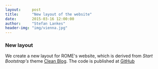 ```yaml
---
layout:     post
title:      "New layout of the website"
date:       2015-03-16 12:00:00
author:     "Stefan Lankes"
header-img: "img/vienna.jpg"
---
```


### New layout

We create a new layout for ROME's  website, which is derived from *Start Bootstrap's* theme [Clean Blog](http://ironsummitmedia.github.io/startbootstrap-clean-blog-jekyll/).
The code is published at [GitHub](https://github.com/IronSummitMedia/startbootstrap-clean-blog-jekyll) 
